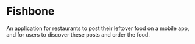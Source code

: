 # Fishbone
An application for restaurants to post their leftover food on a mobile app, and for users to discover these posts and order the food.
